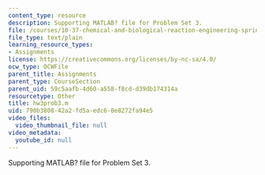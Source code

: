 ```yaml
---
content_type: resource
description: Supporting MATLAB? file for Problem Set 3.
file: /courses/10-37-chemical-and-biological-reaction-engineering-spring-2007/790b380842a2fd5aedc60e8272fa94e5_hw3prob3.m
file_type: text/plain
learning_resource_types:
- Assignments
license: https://creativecommons.org/licenses/by-nc-sa/4.0/
ocw_type: OCWFile
parent_title: Assignments
parent_type: CourseSection
parent_uid: 59c5aafb-4d60-a558-f8cd-d39db174314a
resourcetype: Other
title: hw3prob3.m
uid: 790b3808-42a2-fd5a-edc6-0e8272fa94e5
video_files:
  video_thumbnail_file: null
video_metadata:
  youtube_id: null
---
```

Supporting MATLAB? file for Problem Set 3.